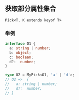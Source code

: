 ## 获取部分属性集合

`Pick<T, K extends keyof T>`

### 举例

```typescript
interface O1 {
  a: string | number;
  b: object;
  c: boolean;
  d?:  number;
}

type O2 = MyPick<O1, 'a' | 'd'>;
// O2 =>  {
//   a: string | number;
//   d?:  number;
// }
```
